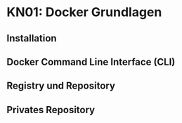 # KN01: Docker Grundlagen

## Installation

## Docker Command Line Interface (CLI)

## Registry und Repository

## Privates Repository
